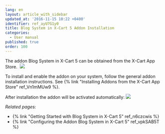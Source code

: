 ```yaml
---
lang: en
layout: article_with_sidebar
updated_at: '2016-11-15 10:22 +0400'
identifier: ref_ayU7G1y0
title: Blog System in X-Cart 5 Addon Installation
categories:
  - User manual
published: true
order: 100
---
```


The addon Blog System in X-Cart 5 can be obtained from the X-Cart App Store. 
![]({{site.baseurl}}/attachments/7505491/8719386.png)

To install and enable the addon on your system, follow the general addon installation instructions. See {% link "Installing Addons from the X-Cart App Store" ref_Vn1mMUw9 %}. 

After installation the addon will be activated automatically:
![]({{site.baseurl}}/attachments/7505491/8719387.png)



_Related pages:_

*   {% link "Getting Started with Blog System in X-Cart 5" ref_n6czcwis %}
*   {% link "Configuring the Addon Blog System in X-Cart 5" ref_vpkSAB5T %}
